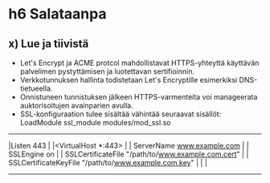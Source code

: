 # h6 Salataanpa

## x) Lue ja tiivistä
- Let's Encrypt ja ACME protcol mahdollistavat HTTPS-yhteyttä käyttävän palvelimen pystyttämisen ja luotettavan sertifioinnin.
- Verkkotunnuksen hallinta todistetaan Let's Encryptille esimerkiksi DNS-tietueella.
- Onnistuneen tunnistuksen jälkeen HTTPS-varmenteita voi manageerata auktorisoitujen avainparien avulla.
- SSL-konfiguraation tulee sisältää vähintää seuraavat sisällöt:
  LoadModule ssl_module modules/mod_ssl.so
___________________________________________________________
|Listen 443                                               |
|<VirtualHost *:443>                                      |
|    ServerName www.example.com                           |
|    SSLEngine on                                         |
|    SSLCertificateFile "/path/to/www.example.com.cert"   |
|    SSLCertificateKeyFile "/path/to/www.example.com.key" |
|</VirtualHost>                                           |
___________________________________________________________
